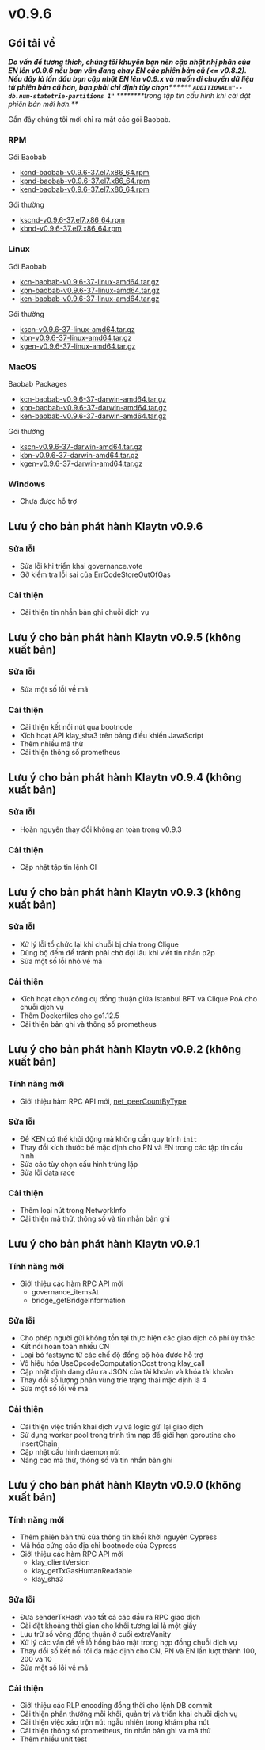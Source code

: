 # v0.9.6

## Gói tải về <a href="#package-downloads" id="package-downloads"></a>

_**Do vấn đề tương thích, chúng tôi khuyên bạn nên cập nhật nhị phân của EN lên v0.9.6 nếu bạn vẫn đang chạy EN các phiên bản cũ (<= v0.8.2). Nếu đây là lần đầu bạn cập nhật EN lên v0.9.x và muốn di chuyển dữ liệu từ phiên bản cũ hơn, bạn phải chỉ định tùy chọn\*\*\*\***** ****`ADDITIONAL="--db.num-statetrie-partitions 1"`**** ****\*\*\*\*trong tập tin cấu hình khi cài đặt phiên bản mới hơn.**_

Gần đây chúng tôi mới chỉ ra mắt các gói Baobab.

### RPM <a href="#rpm" id="rpm"></a>

Gói Baobab

* [kcnd-baobab-v0.9.6-37.el7.x86\_64.rpm](http://packages.klaytn.net/klaytn/v0.9.6/kcnd-baobab-v0.9.6-37.el7.x86\_64.rpm)
* [kpnd-baobab-v0.9.6-37.el7.x86\_64.rpm](http://packages.klaytn.net/klaytn/v0.9.6/kpnd-baobab-v0.9.6-37.el7.x86\_64.rpm)
* [kend-baobab-v0.9.6-37.el7.x86\_64.rpm](http://packages.klaytn.net/klaytn/v0.9.6/kend-baobab-v0.9.6-37.el7.x86\_64.rpm)

Gói thường

* [kscnd-v0.9.6-37.el7.x86\_64.rpm](http://packages.klaytn.net/klaytn/v0.9.6/kscnd-v0.9.6-37.el7.x86\_64.rpm)
* [kbnd-v0.9.6-37.el7.x86\_64.rpm](http://packages.klaytn.net/klaytn/v0.9.6/kbnd-v0.9.6-37.el7.x86\_64.rpm)

### Linux <a href="#linux" id="linux"></a>

Gói Baobab

* [kcn-baobab-v0.9.6-37-linux-amd64.tar.gz](http://packages.klaytn.net/klaytn/v0.9.6/kcn-baobab-v0.9.6-37-linux-amd64.tar.gz)
* [kpn-baobab-v0.9.6-37-linux-amd64.tar.gz](http://packages.klaytn.net/klaytn/v0.9.6/kpn-baobab-v0.9.6-37-linux-amd64.tar.gz)
* [ken-baobab-v0.9.6-37-linux-amd64.tar.gz](http://packages.klaytn.net/klaytn/v0.9.6/ken-baobab-v0.9.6-37-linux-amd64.tar.gz)

Gói thường

* [kscn-v0.9.6-37-linux-amd64.tar.gz](http://packages.klaytn.net/klaytn/v0.9.6/kscn-v0.9.6-37-linux-amd64.tar.gz)
* [kbn-v0.9.6-37-linux-amd64.tar.gz](http://packages.klaytn.net/klaytn/v0.9.6/kbn-v0.9.6-37-linux-amd64.tar.gz)
* [kgen-v0.9.6-37-linux-amd64.tar.gz](http://packages.klaytn.net/klaytn/v0.9.6/kgen-v0.9.6-37-linux-amd64.tar.gz)

### MacOS <a href="#macos" id="macos"></a>

Baobab Packages

* [kcn-baobab-v0.9.6-37-darwin-amd64.tar.gz](http://packages.klaytn.net/klaytn/v0.9.6/kcn-baobab-v0.9.6-37-darwin-amd64.tar.gz)
* [kpn-baobab-v0.9.6-37-darwin-amd64.tar.gz](http://packages.klaytn.net/klaytn/v0.9.6/kpn-baobab-v0.9.6-37-darwin-amd64.tar.gz)
* [ken-baobab-v0.9.6-37-darwin-amd64.tar.gz](http://packages.klaytn.net/klaytn/v0.9.6/ken-baobab-v0.9.6-37-darwin-amd64.tar.gz)

Gói thường

* [kscn-v0.9.6-37-darwin-amd64.tar.gz](http://packages.klaytn.net/klaytn/v0.9.6/kscn-v0.9.6-37-darwin-amd64.tar.gz)
* [kbn-v0.9.6-37-darwin-amd64.tar.gz](http://packages.klaytn.net/klaytn/v0.9.6/kbn-v0.9.6-37-darwin-amd64.tar.gz)
* [kgen-v0.9.6-37-darwin-amd64.tar.gz](http://packages.klaytn.net/klaytn/v0.9.6/kgen-v0.9.6-37-darwin-amd64.tar.gz)

### Windows <a href="#windows" id="windows"></a>

* Chưa được hỗ trợ

## Lưu ý cho bản phát hành Klaytn v0.9.6 <a href="#release-notes-for-klaytn-v0-9-6" id="release-notes-for-klaytn-v0-9-6"></a>

### Sửa lỗi <a href="#fixes" id="fixes"></a>

* Sửa lỗi khi triển khai governance.vote
* Gỡ kiểm tra lỗi sai của ErrCodeStoreOutOfGas

### Cải thiện <a href="#improvements" id="improvements"></a>

* Cải thiện tin nhắn bản ghi chuỗi dịch vụ

## Lưu ý cho bản phát hành Klaytn v0.9.5 (không xuất bản) <a href="#release-notes-for-klaytn-v0-9-5-unpublished" id="release-notes-for-klaytn-v0-9-5-unpublished"></a>

### Sửa lỗi <a href="#fixes" id="fixes"></a>

* Sửa một số lỗi về mã

### Cải thiện <a href="#improvements" id="improvements"></a>

* Cải thiện kết nối nút qua bootnode
* Kích hoạt API klay\_sha3 trên bảng điều khiển JavaScript
* Thêm nhiều mã thử
* Cải thiện thông số prometheus

## Lưu ý cho bản phát hành Klaytn v0.9.4 (không xuất bản) <a href="#release-notes-for-klaytn-v0-9-4-unpublished" id="release-notes-for-klaytn-v0-9-4-unpublished"></a>

### Sửa lỗi <a href="#fixes" id="fixes"></a>

* Hoàn nguyên thay đổi không an toàn trong v0.9.3

### Cải thiện <a href="#improvements" id="improvements"></a>

* Cập nhật tập tin lệnh CI

## Lưu ý cho bản phát hành Klaytn v0.9.3 (không xuất bản) <a href="#release-notes-for-klaytn-v0-9-3-unpublished" id="release-notes-for-klaytn-v0-9-3-unpublished"></a>

### Sửa lỗi <a href="#fixes" id="fixes"></a>

* Xử lý lỗi tổ chức lại khi chuỗi bị chia trong Clique
* Dùng bộ đếm để tránh phải chờ đợi lâu khi viết tin nhắn p2p
* Sửa một số lỗi nhỏ về mã

### Cải thiện <a href="#improvements" id="improvements"></a>

* Kích hoạt chọn công cụ đồng thuận giữa Istanbul BFT và Clique PoA cho chuỗi dịch vụ
* Thêm Dockerfiles cho go1.12.5
* Cải thiện bản ghi và thông số prometheus

## Lưu ý cho bản phát hành Klaytn v0.9.2 (không xuất bản) <a href="#release-notes-for-klaytn-v0-9-2-unpublished" id="release-notes-for-klaytn-v0-9-2-unpublished"></a>

### Tính năng mới <a href="#new-features" id="new-features"></a>

* Giới thiệu hàm RPC API mới, [net\_peerCountByType](../../bapp/json-rpc/api-references/network.md#net\_peercountbytype)

### Sửa lỗi <a href="#fixes" id="fixes"></a>

* Để KEN có thể khởi động mà không cần quy trình `init`
* Thay đổi kích thước bể mặc định cho PN và EN trong các tập tin cấu hình
* Sửa các tùy chọn cấu hình trùng lặp
* Sửa lỗi data race

### Cải thiện <a href="#improvements" id="improvements"></a>

* Thêm loại nút trong NetworkInfo
* Cải thiện mã thử, thông số và tin nhắn bản ghi

## Lưu ý cho bản phát hành Klaytn v0.9.1 <a href="#release-notes-for-klaytn-v0-9-1" id="release-notes-for-klaytn-v0-9-1"></a>

### Tính năng mới <a href="#new-features" id="new-features"></a>

* Giới thiệu các hàm RPC API mới
  * governance\_itemsAt
  * bridge\_getBridgeInformation

### Sửa lỗi <a href="#fixes" id="fixes"></a>

* Cho phép người gửi không tồn tại thực hiện các giao dịch có phí ủy thác
* Kết nối hoàn toàn nhiều CN
* Loại bỏ fastsync từ các chế độ đồng bộ hóa được hỗ trợ
* Vô hiệu hóa UseOpcodeComputationCost trong klay\_call
* Cập nhật định dạng đầu ra JSON của tài khoản và khóa tài khoản
* Thay đổi số lượng phân vùng trie trạng thái mặc định là 4
* Sửa một số lỗi về mã

### Cải thiện <a href="#improvements" id="improvements"></a>

* Cải thiện việc triển khai dịch vụ và logic gửi lại giao dịch
* Sử dụng worker pool trong trình tìm nạp để giới hạn goroutine cho insertChain
* Cập nhật cấu hình daemon nút
* Nâng cao mã thử, thông số và tin nhắn bản ghi

## Lưu ý cho bản phát hành Klaytn v0.9.0 (không xuất bản) <a href="#release-notes-for-klaytn-v0-9-0-unpublished" id="release-notes-for-klaytn-v0-9-0-unpublished"></a>

### Tính năng mới <a href="#new-features" id="new-features"></a>

* Thêm phiên bản thử của thông tin khối khởi nguyên Cypress
* Mã hóa cứng các địa chỉ bootnode của Cypress
* Giới thiệu các hàm RPC API mới
  * klay\_clientVersion
  * klay\_getTxGasHumanReadable
  * klay\_sha3

### Sửa lỗi <a href="#fixes" id="fixes"></a>

* Đưa senderTxHash vào tất cả các đầu ra RPC giao dịch
* Cài đặt khoảng thời gian cho khối tương lai là một giây
* Lưu trữ số vòng đồng thuận ở cuối extraVanity
* Xử lý các vấn đề về lỗ hổng bảo mật trong hợp đồng chuỗi dịch vụ
* Thay đổi số kết nối tối đa mặc định cho CN, PN và EN lần lượt thành 100, 200 và 10
* Sửa một số lỗi về mã

### Cải thiện <a href="#improvements" id="improvements"></a>

* Giới thiệu các RLP encoding đồng thời cho lệnh DB commit
* Cải thiện phần thưởng mỗi khối, quản trị và triển khai chuỗi dịch vụ
* Cải thiện việc xáo trộn nút ngẫu nhiên trong khám phá nút
* Cải thiện thông số prometheus, tin nhắn bản ghi và mã thử
* Thêm nhiều unit test
